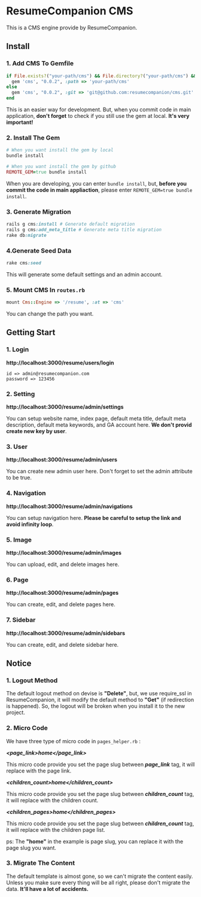 # ResumeCompanion CMS

This is a CMS engine provide by ResumeCompanion.

## Install

### 1. Add CMS To Gemfile

```ruby
if File.exists?("your-path/cms") && File.directory?("your-path/cms") && ENV['REMOTE_GEM'] != "true"
  gem 'cms', "0.0.2", :path => 'your-path/cms'
else
  gem 'cms', "0.0.2", :git => 'git@github.com:resumecompanion/cms.git'
end
```

This is an easier way for development. But, when you commit code in main application, **don't forget** to check if you still use the gem at local. **It's very important!**

### 2. Install The Gem

```ruby
# When you want install the gem by local
bundle install

# When you want install the gem by github
REMOTE_GEM=true bundle install
```

When you are developing, you can enter ```bundle install```, but, **before you commit the code in main appliaction**, please enter ```REMOTE_GEM=true bundle install```.

### 3. Generate Migration

```ruby
rails g cms:install # Generate default migration
rails g cms:add_meta_title # Generate meta title migration
rake db:migrate
```

### 4.Generate Seed Data

```ruby
rake cms:seed
```

This will generate some default settings and an admin account.

### 5. Mount CMS In ```routes.rb```

```ruby
mount Cms::Engine => '/resume', :at => 'cms'
```

You can change the path you want.

## Getting Start

### 1. Login

**http://localhost:3000/resume/users/login**

```
id => admin@resumecompanion.com
password => 123456
```

### 2. Setting

**http://localhost:3000/resume/admin/settings**

You can setup website name, index page, default meta title, default meta description, default meta keywords, and GA account here. **We don't provid create new key by user**.

### 3. User

**http://localhost:3000/resume/admin/users**

You can create new admin user here. Don't forget to set the admin attribute to be true.

### 4. Navigation

**http://localhost:3000/resume/admin/navigations**

You can setup navigation here. **Please be careful to setup the link and avoid infinity loop**.

### 5. Image

**http://localhost:3000/resume/admin/images**

You can upload, edit, and delete images here.

### 6. Page

**http://localhost:3000/resume/admin/pages**

You can create, edit, and delete pages here.

### 7. Sidebar

**http://localhost:3000/resume/admin/sidebars**

You can create, edit, and delete sidebar here.

## Notice

### 1. Logout Method

The default logout method on devise is **"Delete"**, but, we use require_ssl in ResumeCompanion, it will modify the default method to **"Get"** (if redirection is happened). So, the logout will be broken when you install it to the new project.

### 2. Micro Code

We have three type of micro code in ```pages_helper.rb``` :

***&lt;page_link&gt;home&lt;/page_link&gt;***

This micro code provide you set the page slug between ***page_link*** tag, it will replace with the page link.

***&lt;children_count&gt;home&lt;/children_count&gt;***

This micro code provide you set the page slug between ***children_count*** tag, it will replace with the children count.

***&lt;children_pages&gt;home&lt;/children_pages&gt;***

This micro code provide you set the page slug between ***children_count*** tag, it will replace with the children page list.

ps: The **"home"** in the example is page slug, you can replace it with the page slug you want.

### 3. Migrate The Content

The default template is almost gone, so we can't migrate the content easily. Unless you make sure every thing will be all right, please don't migrate the data. **It'll have a lot of accidents.**


